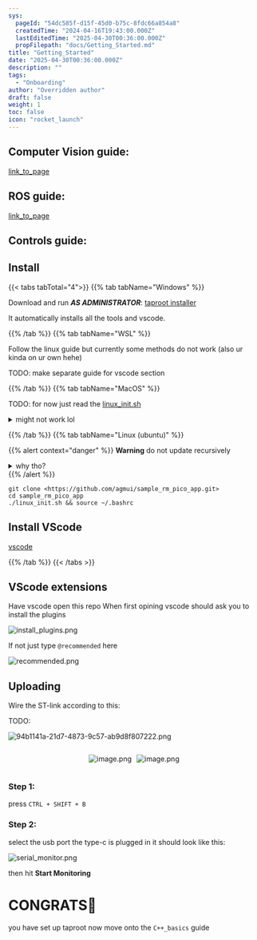```yaml
---
sys:
  pageId: "54dc585f-d15f-45d0-b75c-8fdc66a854a8"
  createdTime: "2024-04-16T19:43:00.000Z"
  lastEditedTime: "2025-04-30T00:36:00.000Z"
  propFilepath: "docs/Getting_Started.md"
title: "Getting_Started"
date: "2025-04-30T00:36:00.000Z"
description: ""
tags:
  - "Onboarding"
author: "Overridden author"
draft: false
weight: 1
toc: false
icon: "rocket_launch"
---
```


## Computer Vision guide:

[link_to_page](86d45bc0-388b-4d26-8848-44f255f73d0e)

## ROS guide:

[link_to_page](3c76c1de-ec8f-46d6-8b0a-294005edc2d5)

## Controls guide:

## Install

{{< tabs tabTotal="4">}}
{{% tab tabName="Windows" %}}

Download and run _**AS ADMINISTRATOR**_: [taproot installer](https://github.com/Thornbots/TeachingFreshies/releases/tag/1.0)

It automatically installs all the tools and vscode.

{{% /tab %}}
{{% tab tabName="WSL" %}}

Follow the linux guide but currently some methods do not work (also ur kinda on ur own hehe)

TODO: make separate guide for vscode section

{{% /tab %}}
{{% tab tabName="MacOS" %}}

TODO: for now just read the [linux_init.sh](https://github.com/agmui/sample_rm_pico_app/blob/main/linux_init.sh)

<details>
<summary>might not work lol</summary>

`brew install libusb pkg-config`

Next install: [vscode](https://code.visualstudio.com/Download)

</details>

{{% /tab %}}
{{% tab tabName="Linux (ubuntu)" %}}

{{% alert context="danger" %}}
**Warning** do not update recursively
<details>
<summary>why tho?</summary>
There are some submodules that may go on for a while (like tinyusb) and I highly
recommend you don't need to get them.
If you want to see what submodules I update just look in `linux_init.sh`
</details>
{{% /alert %}}

```shell
git clone <https://github.com/agmui/sample_rm_pico_app.git>
cd sample_rm_pico_app
./linux_init.sh && source ~/.bashrc
```

## Install VScode

[vscode](https://code.visualstudio.com/Download)

{{% /tab %}}
{{< /tabs >}}

## VScode extensions

Have vscode open this repo
When first opining vscode should ask you to install the plugins

![install_plugins.png](https://prod-files-secure.s3.us-west-2.amazonaws.com/d518164a-d88e-44d1-a4ee-3adb3bd8bce0/89bd30f0-1825-4e77-867b-0a41ce370880/install_plugins.png?X-Amz-Algorithm=AWS4-HMAC-SHA256&X-Amz-Content-Sha256=UNSIGNED-PAYLOAD&X-Amz-Credential=ASIAZI2LB466UOKYJWZQ%2F20250730%2Fus-west-2%2Fs3%2Faws4_request&X-Amz-Date=20250730T081354Z&X-Amz-Expires=3600&X-Amz-Security-Token=IQoJb3JpZ2luX2VjEJD%2F%2F%2F%2F%2F%2F%2F%2F%2F%2FwEaCXVzLXdlc3QtMiJHMEUCIQCiRdGQ%2BqHYjBVUYfGKbfUnrdg0rEtOeun50YPklRX9qQIgWUEQZmO6m2QKwWcM4lGMiI%2F%2F44DKMHZYV3Xd7LzyHz4qiAQIuf%2F%2F%2F%2F%2F%2F%2F%2F%2F%2FARAAGgw2Mzc0MjMxODM4MDUiDP9zCOfEHDhU6kuLHSrcA%2F3hROY47bWbKznlAR5RHIwDlruC5D9lqJNLNKJEi5pw3CXoeeGFRn4AIfu2bhmhOsvhtdOD%2BB3Vg5oF4o%2FjzcyqE3N4fqxwJ0KjkkFyIAHBNV%2B5t0xgCAu8fH1UKsPeFUHlb0PjY90inBxMZt92scaaUQlHGQdEKtdj791VPD2mt12bfiYDRB4RK2UoXHXKzE%2BQqMJjwfRlPAirSxz6vQWHGfB3c9tLr5lAu2BPVvOFujmijNuE5Mk6LMaKyBwyepyJyTyboLcYrzJwJJczQRyF4UMoReSdB1gF9KVdJr8%2FVToIJ%2F83ZRZHqbAJOvQpAKoG7EaYhGwjPTI7rbQlv8UFuR2s3wDaFUlHbqfo2Q%2FKsI53oPQoX3%2FFInV1FJbjiylXxUL4cvKouIn9KhWq3Gh3%2F27BatvC5K7CrjQlWRrDi%2B7xJ3B14wpW6XEc9QGR3XlfPrNGWwzgmc6Fjdlvq0NmkYyaJ7OFPkXBYxDz22JRlkIBF%2Bl5Ex6WVGUD%2Fl%2FIb5YcOcAgw7aI0el91jJA27wSaxX0nMQUEoY5YD4Hydn%2FqYD%2Fuoxoy1nVUJd0X7shNAiMo%2FL9i2FHGO5AmyPT8cbHVu4qZSUmaErh5haMAZVB1TG889RW2cWEjz6XMIGmp8QGOqUB5O5gvEXCnXmrJ%2B5DcRjggtNShtjVdhgf9oC1igVtKIT0W5LMC8Y1qBQZVD%2F75a7t3sGhumP4wORYqJO%2FjBKJGbC3%2B7%2Bidw%2B%2BUeFOljdFl7QjGa4dzH41qCK7SvRj0InfszrFM09kw5vzyjDGRMP8stgV7zbzGIIOP1iibz4SMnvTPyuFoFha9UT%2BjNKGFLmxRyCUKVPwLtrqjYxGsbgSg4HAA1Ni&X-Amz-Signature=20f46dfc5893974c3c3d7b6eb6e9869a5f4cae0b1efb5b3f07f3d11c20d71147&X-Amz-SignedHeaders=host&x-amz-checksum-mode=ENABLED&x-id=GetObject)

If not just type `@recommended` here  

![recommended.png](https://prod-files-secure.s3.us-west-2.amazonaws.com/d518164a-d88e-44d1-a4ee-3adb3bd8bce0/61e661e9-5d85-4dfc-be0d-8d2097a5e793/recommended.png?X-Amz-Algorithm=AWS4-HMAC-SHA256&X-Amz-Content-Sha256=UNSIGNED-PAYLOAD&X-Amz-Credential=ASIAZI2LB466UOKYJWZQ%2F20250730%2Fus-west-2%2Fs3%2Faws4_request&X-Amz-Date=20250730T081354Z&X-Amz-Expires=3600&X-Amz-Security-Token=IQoJb3JpZ2luX2VjEJD%2F%2F%2F%2F%2F%2F%2F%2F%2F%2FwEaCXVzLXdlc3QtMiJHMEUCIQCiRdGQ%2BqHYjBVUYfGKbfUnrdg0rEtOeun50YPklRX9qQIgWUEQZmO6m2QKwWcM4lGMiI%2F%2F44DKMHZYV3Xd7LzyHz4qiAQIuf%2F%2F%2F%2F%2F%2F%2F%2F%2F%2FARAAGgw2Mzc0MjMxODM4MDUiDP9zCOfEHDhU6kuLHSrcA%2F3hROY47bWbKznlAR5RHIwDlruC5D9lqJNLNKJEi5pw3CXoeeGFRn4AIfu2bhmhOsvhtdOD%2BB3Vg5oF4o%2FjzcyqE3N4fqxwJ0KjkkFyIAHBNV%2B5t0xgCAu8fH1UKsPeFUHlb0PjY90inBxMZt92scaaUQlHGQdEKtdj791VPD2mt12bfiYDRB4RK2UoXHXKzE%2BQqMJjwfRlPAirSxz6vQWHGfB3c9tLr5lAu2BPVvOFujmijNuE5Mk6LMaKyBwyepyJyTyboLcYrzJwJJczQRyF4UMoReSdB1gF9KVdJr8%2FVToIJ%2F83ZRZHqbAJOvQpAKoG7EaYhGwjPTI7rbQlv8UFuR2s3wDaFUlHbqfo2Q%2FKsI53oPQoX3%2FFInV1FJbjiylXxUL4cvKouIn9KhWq3Gh3%2F27BatvC5K7CrjQlWRrDi%2B7xJ3B14wpW6XEc9QGR3XlfPrNGWwzgmc6Fjdlvq0NmkYyaJ7OFPkXBYxDz22JRlkIBF%2Bl5Ex6WVGUD%2Fl%2FIb5YcOcAgw7aI0el91jJA27wSaxX0nMQUEoY5YD4Hydn%2FqYD%2Fuoxoy1nVUJd0X7shNAiMo%2FL9i2FHGO5AmyPT8cbHVu4qZSUmaErh5haMAZVB1TG889RW2cWEjz6XMIGmp8QGOqUB5O5gvEXCnXmrJ%2B5DcRjggtNShtjVdhgf9oC1igVtKIT0W5LMC8Y1qBQZVD%2F75a7t3sGhumP4wORYqJO%2FjBKJGbC3%2B7%2Bidw%2B%2BUeFOljdFl7QjGa4dzH41qCK7SvRj0InfszrFM09kw5vzyjDGRMP8stgV7zbzGIIOP1iibz4SMnvTPyuFoFha9UT%2BjNKGFLmxRyCUKVPwLtrqjYxGsbgSg4HAA1Ni&X-Amz-Signature=7117051f74e12fffd46a507229b8b48925907f44b6314b5bbad79c55c40c9fd9&X-Amz-SignedHeaders=host&x-amz-checksum-mode=ENABLED&x-id=GetObject)

## Uploading

Wire the ST-link according to this:

TODO:

![94b1141a-21d7-4873-9c57-ab9d8f807222.png](https://prod-files-secure.s3.us-west-2.amazonaws.com/d518164a-d88e-44d1-a4ee-3adb3bd8bce0/e5fad17d-ab82-4300-9f4c-505ab4b1202c/94b1141a-21d7-4873-9c57-ab9d8f807222.png?X-Amz-Algorithm=AWS4-HMAC-SHA256&X-Amz-Content-Sha256=UNSIGNED-PAYLOAD&X-Amz-Credential=ASIAZI2LB466UOKYJWZQ%2F20250730%2Fus-west-2%2Fs3%2Faws4_request&X-Amz-Date=20250730T081354Z&X-Amz-Expires=3600&X-Amz-Security-Token=IQoJb3JpZ2luX2VjEJD%2F%2F%2F%2F%2F%2F%2F%2F%2F%2FwEaCXVzLXdlc3QtMiJHMEUCIQCiRdGQ%2BqHYjBVUYfGKbfUnrdg0rEtOeun50YPklRX9qQIgWUEQZmO6m2QKwWcM4lGMiI%2F%2F44DKMHZYV3Xd7LzyHz4qiAQIuf%2F%2F%2F%2F%2F%2F%2F%2F%2F%2FARAAGgw2Mzc0MjMxODM4MDUiDP9zCOfEHDhU6kuLHSrcA%2F3hROY47bWbKznlAR5RHIwDlruC5D9lqJNLNKJEi5pw3CXoeeGFRn4AIfu2bhmhOsvhtdOD%2BB3Vg5oF4o%2FjzcyqE3N4fqxwJ0KjkkFyIAHBNV%2B5t0xgCAu8fH1UKsPeFUHlb0PjY90inBxMZt92scaaUQlHGQdEKtdj791VPD2mt12bfiYDRB4RK2UoXHXKzE%2BQqMJjwfRlPAirSxz6vQWHGfB3c9tLr5lAu2BPVvOFujmijNuE5Mk6LMaKyBwyepyJyTyboLcYrzJwJJczQRyF4UMoReSdB1gF9KVdJr8%2FVToIJ%2F83ZRZHqbAJOvQpAKoG7EaYhGwjPTI7rbQlv8UFuR2s3wDaFUlHbqfo2Q%2FKsI53oPQoX3%2FFInV1FJbjiylXxUL4cvKouIn9KhWq3Gh3%2F27BatvC5K7CrjQlWRrDi%2B7xJ3B14wpW6XEc9QGR3XlfPrNGWwzgmc6Fjdlvq0NmkYyaJ7OFPkXBYxDz22JRlkIBF%2Bl5Ex6WVGUD%2Fl%2FIb5YcOcAgw7aI0el91jJA27wSaxX0nMQUEoY5YD4Hydn%2FqYD%2Fuoxoy1nVUJd0X7shNAiMo%2FL9i2FHGO5AmyPT8cbHVu4qZSUmaErh5haMAZVB1TG889RW2cWEjz6XMIGmp8QGOqUB5O5gvEXCnXmrJ%2B5DcRjggtNShtjVdhgf9oC1igVtKIT0W5LMC8Y1qBQZVD%2F75a7t3sGhumP4wORYqJO%2FjBKJGbC3%2B7%2Bidw%2B%2BUeFOljdFl7QjGa4dzH41qCK7SvRj0InfszrFM09kw5vzyjDGRMP8stgV7zbzGIIOP1iibz4SMnvTPyuFoFha9UT%2BjNKGFLmxRyCUKVPwLtrqjYxGsbgSg4HAA1Ni&X-Amz-Signature=bf71c46bde0a135832736055d995f87684bdbd6994f27348cce63e28525fa779&X-Amz-SignedHeaders=host&x-amz-checksum-mode=ENABLED&x-id=GetObject)

<div style="display: flex;flex-direction: row; column-gap:10px; max-width: 630px;justify-content: center;">
<div>

![image.png](https://prod-files-secure.s3.us-west-2.amazonaws.com/d518164a-d88e-44d1-a4ee-3adb3bd8bce0/210ecb78-1116-4d7b-b9b7-2292f66fa2c2/image.png?X-Amz-Algorithm=AWS4-HMAC-SHA256&X-Amz-Content-Sha256=UNSIGNED-PAYLOAD&X-Amz-Credential=ASIAZI2LB466YGMNDKJQ%2F20250730%2Fus-west-2%2Fs3%2Faws4_request&X-Amz-Date=20250730T081358Z&X-Amz-Expires=3600&X-Amz-Security-Token=IQoJb3JpZ2luX2VjEI%2F%2F%2F%2F%2F%2F%2F%2F%2F%2F%2FwEaCXVzLXdlc3QtMiJHMEUCIQC0sojWC7QYCSQBabgAbYAIw%2Fha12%2Ft%2BC5YhDxVezDQCwIgIebRfehCsKMjRYAFtWes1ApeQB%2FNkl0KVO7ZTny56sQqiAQIuP%2F%2F%2F%2F%2F%2F%2F%2F%2F%2FARAAGgw2Mzc0MjMxODM4MDUiDIdNmKODYwyC4cAT8ircA4CaVMqTLnvvf%2F5eEsY1c2jAbv3ESCNC%2BcXMk2dHup0Xddq1tgF7C4QkQQu3oIUVQOpr5dJGVU21dBNdL6oE%2FIDzKNemwOri%2BFs%2BeAV%2Bk1i1gvN8xw3%2FmAY95usYY%2Fmma6lSYBFmLBYcCNB10MddONCXkKtw6GiZQVqFfoZkTHCxDdXgbMr7kKCpuT2Bb12ve3%2BWTot7NINmYCUExNhGsyd8%2BlJGA0UArRYGeylg%2FA4my0JZsyqOccyH4MdPbBbeLWsK0Ygux8k56qXK1TtjPG1E1XHsnnTXwWi4fpINwfhMUdMg7Fo4vju3ejr5EmLvdfuFtemj8xc6%2BkBuDK8%2BVMUrPKqSP85SGKuv2a5zfG6iO09HO%2FxNNqx2ozBfQzQOaUl17vwuVq34PbzgTM2sJS0ozBioa8CCDsFsye0uRpjbrifEWd3ZuteX%2FZAQVHGiHJK7uIoE3u5tnnOw2fgASO5hUvusMZwZMYTO%2FKKMCY4YTbIiUQGkZR85tyQ803Tb5CbzBmGKKpvAOszLELNiJYIRP4uAXn2w%2BXJQyUG2IwP7MCwV2WoiefICrjnVfinJ7wbdg6roxbbc5Mdd4QQuvW39Knz4kZMOmGHaPn22G0XXzmv5K49A3hdVi7wPMOGNp8QGOqUBu%2B4eQyaN4%2BOLloh3lu2kAckHZA6RiyZG%2FiqEw1RMmhtWqz%2BmPmLdkdviUGt9P3GeznFNA1Cl8Ls%2BXtO0w%2FEkgPDpnun%2FPM6%2BNcPy1zXG5%2B8zC5UUY65aw5%2FNv%2FsKKEAuLF3oEhViKwFI60DCjsrYs8Y%2Bi7JBdipMbTsqZ8o1HnVp%2FwK5rDJ6M4gOkdgrg%2Buqo6siWLrzbGUn5ji%2FKs2nh%2BOou7Ir&X-Amz-Signature=81f3f1e0a80fa9db2070932b2dbde4836629152929db5fceeda90de0adc7b8a0&X-Amz-SignedHeaders=host&x-amz-checksum-mode=ENABLED&x-id=GetObject)

</div>
<div>

![image.png](https://prod-files-secure.s3.us-west-2.amazonaws.com/d518164a-d88e-44d1-a4ee-3adb3bd8bce0/33a0fd0f-8ca6-4a86-8e09-26e95ded1fff/image.png?X-Amz-Algorithm=AWS4-HMAC-SHA256&X-Amz-Content-Sha256=UNSIGNED-PAYLOAD&X-Amz-Credential=ASIAZI2LB466VZ65WXVW%2F20250730%2Fus-west-2%2Fs3%2Faws4_request&X-Amz-Date=20250730T081358Z&X-Amz-Expires=3600&X-Amz-Security-Token=IQoJb3JpZ2luX2VjEI%2F%2F%2F%2F%2F%2F%2F%2F%2F%2F%2FwEaCXVzLXdlc3QtMiJIMEYCIQCbTNci3VSbtl2OT6Rn8DzB9bs3DXMzwX92QS8NLxbsbAIhAPH8UBW7uEsovEq5jTuCzqm8TAsWA%2FnytZSpu06VGhRtKogECLj%2F%2F%2F%2F%2F%2F%2F%2F%2F%2FwEQABoMNjM3NDIzMTgzODA1IgyRcE65GGM7Ym6ncG4q3ANny%2FVbp68Jpy%2FxjBNBdTU8HesJnG3By5kwv%2BnQJscKnGEGKpB5D4zCJtu0T7bYpyfwGq9kNTssS1wWdqMfsIcQKIqzGhLv5wdqHYVqcp7EzfEczLXChvekAeGiYtn6%2FKfZLybcz4Mj8WIc5odq8nmDWi4xaQNxnRN8wyvoL5b%2F%2FHd2qOoLrs9HmS8lsmQGG1opqtfnHpOdoejlMuzsq%2Fw2XYz05v9K6OK3l7xWOgUVVqjdDhASJaR5kFDbE7aPaqj1hgkJjjAy7o9lCd5mSrLjKVxLlT9rUsZw5T9ZALa4S7U%2F9TtrrYkVudJTUHLw22LAQr38z1PyE0S6scUqiswiksqCSdlW6HMcUqaIhN7mxlfphexqQ5t4yyAqor71fbUQrKbnjOFnXQH6IGfJbArbxX4oiAK%2FLoSdVBocLK3rGkCeMBZWjQzx7f4BwAbQgrGEfdxFC1VU56Dt%2FNrU%2FHERudp3YEfHF2wPtRpaHS5nbIK90VOJ2G1NecO6zoOd1%2BBTWNotaXuCjNE%2B0IfjFM%2FBbDPFPph7pmRsJLT8TjTDqkJX45E3f6WAFzlSc4FwUW6x6YQkFeGgJJ%2BndYNvCjaqC1L%2FgsPGIE8TJnRccKgzQ3iehNafIssZGWJqEDCUjafEBjqkAVraWWUFwXyUnsiIteaU36AtYa4zXHf6sTK6AJdypBC7KorKqXQuKfaKusxpT8TNZ0uUdpcAQlS8fojSIYaIkkuRO%2Bouw34WXcmpi1yIrv75So9oi693L2Bcycky%2BnUn%2BsKKZWuXbzYA5vKcgVk2GIqGm%2FjE7BXY8P1FDdEJnvYdRveor8kME7sq31ZM3ZFZ7NPalKxwuqaOL%2B3ikQ4GqmEoWFrY&X-Amz-Signature=2c569d45b278b1ca380a59b4bee397baae07dd98b7075209b8a0341c400999cf&X-Amz-SignedHeaders=host&x-amz-checksum-mode=ENABLED&x-id=GetObject)

</div>
</div>

### Step 1:

press `CTRL + SHIFT + B`

### Step 2:

select the usb port the type-c is plugged in it should look like this:

![serial_monitor.png](https://prod-files-secure.s3.us-west-2.amazonaws.com/d518164a-d88e-44d1-a4ee-3adb3bd8bce0/f03f4774-05d4-4393-b6a0-d5efb6d315ab/serial_monitor.png?X-Amz-Algorithm=AWS4-HMAC-SHA256&X-Amz-Content-Sha256=UNSIGNED-PAYLOAD&X-Amz-Credential=ASIAZI2LB466UOKYJWZQ%2F20250730%2Fus-west-2%2Fs3%2Faws4_request&X-Amz-Date=20250730T081354Z&X-Amz-Expires=3600&X-Amz-Security-Token=IQoJb3JpZ2luX2VjEJD%2F%2F%2F%2F%2F%2F%2F%2F%2F%2FwEaCXVzLXdlc3QtMiJHMEUCIQCiRdGQ%2BqHYjBVUYfGKbfUnrdg0rEtOeun50YPklRX9qQIgWUEQZmO6m2QKwWcM4lGMiI%2F%2F44DKMHZYV3Xd7LzyHz4qiAQIuf%2F%2F%2F%2F%2F%2F%2F%2F%2F%2FARAAGgw2Mzc0MjMxODM4MDUiDP9zCOfEHDhU6kuLHSrcA%2F3hROY47bWbKznlAR5RHIwDlruC5D9lqJNLNKJEi5pw3CXoeeGFRn4AIfu2bhmhOsvhtdOD%2BB3Vg5oF4o%2FjzcyqE3N4fqxwJ0KjkkFyIAHBNV%2B5t0xgCAu8fH1UKsPeFUHlb0PjY90inBxMZt92scaaUQlHGQdEKtdj791VPD2mt12bfiYDRB4RK2UoXHXKzE%2BQqMJjwfRlPAirSxz6vQWHGfB3c9tLr5lAu2BPVvOFujmijNuE5Mk6LMaKyBwyepyJyTyboLcYrzJwJJczQRyF4UMoReSdB1gF9KVdJr8%2FVToIJ%2F83ZRZHqbAJOvQpAKoG7EaYhGwjPTI7rbQlv8UFuR2s3wDaFUlHbqfo2Q%2FKsI53oPQoX3%2FFInV1FJbjiylXxUL4cvKouIn9KhWq3Gh3%2F27BatvC5K7CrjQlWRrDi%2B7xJ3B14wpW6XEc9QGR3XlfPrNGWwzgmc6Fjdlvq0NmkYyaJ7OFPkXBYxDz22JRlkIBF%2Bl5Ex6WVGUD%2Fl%2FIb5YcOcAgw7aI0el91jJA27wSaxX0nMQUEoY5YD4Hydn%2FqYD%2Fuoxoy1nVUJd0X7shNAiMo%2FL9i2FHGO5AmyPT8cbHVu4qZSUmaErh5haMAZVB1TG889RW2cWEjz6XMIGmp8QGOqUB5O5gvEXCnXmrJ%2B5DcRjggtNShtjVdhgf9oC1igVtKIT0W5LMC8Y1qBQZVD%2F75a7t3sGhumP4wORYqJO%2FjBKJGbC3%2B7%2Bidw%2B%2BUeFOljdFl7QjGa4dzH41qCK7SvRj0InfszrFM09kw5vzyjDGRMP8stgV7zbzGIIOP1iibz4SMnvTPyuFoFha9UT%2BjNKGFLmxRyCUKVPwLtrqjYxGsbgSg4HAA1Ni&X-Amz-Signature=8b4ef0343c96ba8fe1b1b58fd6b9a890f189f9bc183a7e3f0d58e554065af09d&X-Amz-SignedHeaders=host&x-amz-checksum-mode=ENABLED&x-id=GetObject)

then hit **Start Monitoring**

# CONGRATS🎉

you have set up taproot now move onto the `C++_basics` guide
